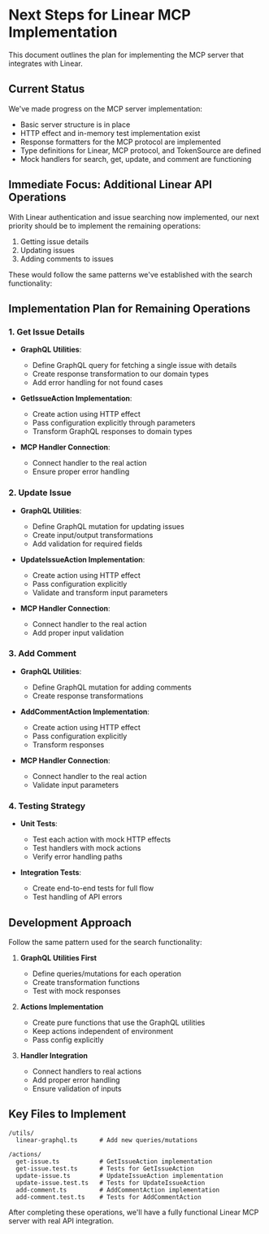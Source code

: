 # Next Steps for Linear MCP Implementation

This document outlines the plan for implementing the MCP server that integrates with Linear.

## Current Status

We've made progress on the MCP server implementation:
- Basic server structure is in place
- HTTP effect and in-memory test implementation exist
- Response formatters for the MCP protocol are implemented
- Type definitions for Linear, MCP protocol, and TokenSource are defined
- Mock handlers for search, get, update, and comment are functioning

## Immediate Focus: Additional Linear API Operations

With Linear authentication and issue searching now implemented, our next priority should be to implement the remaining operations:

1. Getting issue details
2. Updating issues
3. Adding comments to issues

These would follow the same patterns we've established with the search functionality:

## Implementation Plan for Remaining Operations

### 1. Get Issue Details

- **GraphQL Utilities**:
  - Define GraphQL query for fetching a single issue with details
  - Create response transformation to our domain types
  - Add error handling for not found cases

- **GetIssueAction Implementation**:
  - Create action using HTTP effect
  - Pass configuration explicitly through parameters
  - Transform GraphQL responses to domain types

- **MCP Handler Connection**:
  - Connect handler to the real action
  - Ensure proper error handling

### 2. Update Issue

- **GraphQL Utilities**:
  - Define GraphQL mutation for updating issues
  - Create input/output transformations
  - Add validation for required fields

- **UpdateIssueAction Implementation**:
  - Create action using HTTP effect
  - Pass configuration explicitly
  - Validate and transform input parameters

- **MCP Handler Connection**:
  - Connect handler to the real action
  - Add proper input validation

### 3. Add Comment

- **GraphQL Utilities**:
  - Define GraphQL mutation for adding comments
  - Create response transformations

- **AddCommentAction Implementation**:
  - Create action using HTTP effect
  - Pass configuration explicitly
  - Transform responses

- **MCP Handler Connection**:
  - Connect handler to the real action
  - Validate input parameters

### 4. Testing Strategy

- **Unit Tests**:
  - Test each action with mock HTTP effects
  - Test handlers with mock actions
  - Verify error handling paths

- **Integration Tests**:
  - Create end-to-end tests for full flow
  - Test handling of API errors

## Development Approach

Follow the same pattern used for the search functionality:

1. **GraphQL Utilities First**
   - Define queries/mutations for each operation
   - Create transformation functions
   - Test with mock responses

2. **Actions Implementation**
   - Create pure functions that use the GraphQL utilities
   - Keep actions independent of environment
   - Pass config explicitly

3. **Handler Integration**
   - Connect handlers to real actions
   - Add proper error handling
   - Ensure validation of inputs

## Key Files to Implement

```
/utils/
  linear-graphql.ts      # Add new queries/mutations

/actions/
  get-issue.ts           # GetIssueAction implementation 
  get-issue.test.ts      # Tests for GetIssueAction
  update-issue.ts        # UpdateIssueAction implementation
  update-issue.test.ts   # Tests for UpdateIssueAction
  add-comment.ts         # AddCommentAction implementation
  add-comment.test.ts    # Tests for AddCommentAction
```

After completing these operations, we'll have a fully functional Linear MCP server with real API integration.